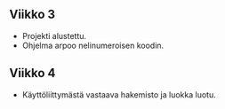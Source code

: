 ## Viikko 3
- Projekti alustettu.
- Ohjelma arpoo nelinumeroisen koodin.
## Viikko 4
- Käyttöliittymästä vastaava hakemisto ja luokka luotu.
